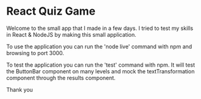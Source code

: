 # React Quiz Game

Welcome to the small app that I made in a few days.
I tried to test my skills in React & NodeJS by making this small application.

To use the application you can run the 'node live' command with npm and browsing to port 3000.

To test the application you can run the 'test' command with npm.
It will test the ButtonBar component on many levels and mock the textTransformation component through the results component.

Thank you
